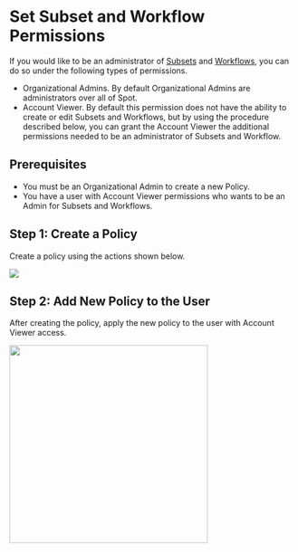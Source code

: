 # Set Subset and Workflow Permissions

If you would like to be an administrator of [Subsets](eco/tutorials/manage-subsets) and [Workflows](eco/tutorials/manage-workflows), you can do so under the following types of permissions.

- Organizational Admins. By default Organizational Admins are administrators over all of Spot.
- Account Viewer. By default this permission does not have the ability to create or edit Subsets and Workflows, but by using the procedure described below, you can grant the Account Viewer the additional permissions needed to be an administrator of Subsets and Workflow.

## Prerequisites

- You must be an Organizational Admin to create a new Policy.
- You have a user with Account Viewer permissions who wants to be an Admin for Subsets and Workflows.

## Step 1: Create a Policy

Create a policy using the actions shown below.

<img src="/eco/_media/set-subset-and-workflow-permissions-01.png" />

## Step 2: Add New Policy to the User

After creating the policy, apply the new policy to the user with Account Viewer access.

<img src="/eco/_media/set-subset-and-workflow-permissions-02.png" width="350" />
